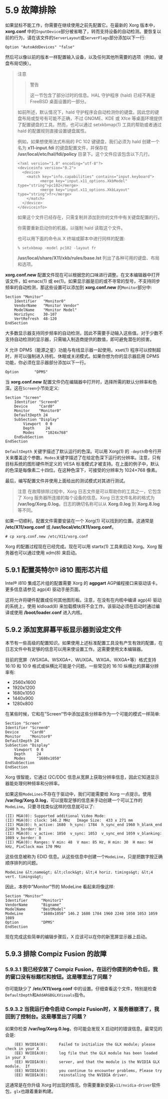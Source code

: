 # 5.9 故障排除
 
如果鼠标不能工作，你需要在继续使用之前先配置它。在最新的 Xorg 版本中，**xorg.conf** 中的`InputDevice`部分被省略了，转而支持设备的自动检测。要恢复以前的行为，请在该文件的`ServerLayout`或`ServerFlags`部分添加以下一行:

```
Option "AutoAddDevices" "false"
```

然后可以像以前的版本一样配置输入设备，以及任何其他所需要的选项（例如，键盘布局切换）。

> 注意
>> 警告
>> 
>> 这一节包含了部分过时的信息。HAL 守护程序 (hald) 已经不再是 FreeBSD 桌面设置的一部分。
> 
> 如前所述，默认情况下，hald 守护程序会自动检测你的键盘。因此您的键盘布局或型号有可能不正确，不过 GNOME、KDE 或 Xfce 等桌面环境提供了配置键盘的工具。然而，也可以通过 setxkbmap(1) 工具的帮助或者通过 hald 的配置规则直接设置键盘属性。
> 
> 例如，如果想使用法式布局的 PC 102 键键盘，我们必须为 hald 创建一个名为 **x11-input.fdi** 的键盘配置文件，并保存在 **/usr/local/etc/hal/fdi/policy** 目录下。这个文件应该包含以下几行。
> ```
> <?xml version="1.0" encoding="utf-8"?>
> <deviceinfo version="0.2">
>   <device>
>     <match key="info.capabilities" contains="input.keyboard">
> 	        <merge key="input.x11_options.XkbModel" type="string">pc102</merge>
> 	        <merge key="input.x11_options.XkbLayout" type="string">fr</merge>
>     </match>
>   </device>
> </deviceinfo>
> ```
> 如果这个文件已经存在，只需复制并添加到你的文件中有关键盘配置的行。
> 
> 你需要重新启动你的机器，以强制 hald 读取这个文件。
> 
> 也可以用下面的命令从 X 终端或脚本中进行同样的配置:
> 
> ```
> % setxkbmap -model pc102 -layout fr
> ```
> **/usr/local/share/X11/xkb/rules/base.lst** 列出了各种可用的键盘、布局和选项。

**xorg.conf.new** 配置文件现在可以根据您的口味进行调整。在文本编辑器中打开该文件，如 emacs(1) 或 ee(1)。如果显示器是旧的或不寻常的型号，不支持同步频率的自动检测，那这些设置可以添加到 **xorg.conf.new** 的`Monitor`部分中:

```
Section "Monitor"
	Identifier   "Monitor0"
	VendorName   "Monitor Vendor"
	ModelName    "Monitor Model"
	HorizSync    30-107
	VertRefresh  48-120
EndSection
```


大多数显示器支持同步频率的自动检测，因此不需要手动输入这些值。对于少数不支持自动检测的显示器，只需输入制造商提供的数值，即可避免潜在的损害。

X 允许 DPMS（能源之星）功能与有线显示器一起使用。xset(1) 程序可以控制超时，并可以强制进入待机、休眠或关闭模式。如果你想为你的显示器启用 DPMS 功能，你必须在显示器部分添加以下一行。

```
Option       "DPMS"
```

当 **xorg.conf.new** 配置文件仍在编辑器中打开时，选择所需的默认分辨率和色深。这在`Screen`小节处定义:

```
Section "Screen"
	Identifier "Screen0"
	Device     "Card0"
	Monitor    "Monitor0"
	DefaultDepth 24
	SubSection "Display"
		Viewport  0 0
		Depth     24
		Modes     "1024x768"
	EndSubSection
EndSection
```

`DefaultDepth` 关键字描述了默认运行的色深。可以用 Xorg(1) 的 `-depth`命令行开关来覆盖这个参数。`Modes`关键字描述了在给定色深下运行的分辨率。注意，只有目标系统的图形硬件所定义的 VESA 标准模式才被支持。在上面的例子中，默认的色深是每像素二十四位。在这种色深下，可接受的分辨率为 1024×768 像素。

最后，编写配置文件并使用上面给出的测试模式对其进行测试。

> 注意
> 在故障排除过程中，Xorg 日志文件是可以帮助你的工具之一，它包含了 Xorg 服务器所连接的每个设备的信息。Xorg 日志文件名称的格式为 **/var/log/Xorg.0.log**。日志的确切名称可以从 **Xorg.0.log** 到 **Xorg.8.log** 等不同。

如果一切顺利，配置文件需要安装在一个 Xorg(1) 可以找到的位置。这通常是 **/etc/X11/xorg.conf** 或 **/usr/local/etc/X11/xorg.conf**。

```
# cp xorg.conf.new /etc/X11/xorg.conf
```

Xorg 的配置过程现在已经完成。现在可以用 startx(1) 工具来启动 Xorg。Xorg 服务器也可以通过使用 xdm(8) 来启动。

## 5.9.1 配置英特尔® i810 图形芯片组

Intel® i810 集成芯片组的配置需要 Xorg 的 **agpgart** AGP编程接口来驱动该卡。更多信息请参见 agp(4) 驱动手册页面。

这将允许将硬件配置成任何其他图形板。注意，在没有在内核中编译 agp(4) 驱动的系统上，使用 kldload(8) 来加载模块将不会工作。该驱动必须在启动时通过编译或使用 **/boot/loader.conf** 进入内核。

## 5.9.2  添加宽屏幕平板显示器到设定文件

本节有一些高级的配置知识。如果使用上述标准配置工具没有产生有效的配置，在日志文件中有足够的信息可以用来使设置工作。这需要使用文本编辑器。

目前的宽屏（WSXGA、WSXGA+、WUXGA、WXGA、WXGA+等）格式支持 16:10 和 10:9 格式或纵横比可能是个问题。一些常见的 16:10 纵横比的屏幕分辨率有:

- 2560x1600
- 1920x1200
- 1680x1050
- 1440x900
- 1280x800

在某些时候，它和在”Screen“节中添加这些分辨率作为一个可能的模式一样简单:

```
Section "Screen"
Identifier "Screen0"
Device     "Card0"
Monitor    "Monitor0"
DefaultDepth 24
SubSection "Display"
	Viewport  0 0
	Depth     24
	Modes     "1680x1050"
EndSubSection
EndSection
```

Xorg 很智能，它通过 I2C/DDC 信息从宽屏上获取分辨率信息，因此它知道显示器能处理何种频率和分辨率。

如果这些`ModeLines`不存在于驱动中，我们可能需要给 Xorg 一点提示。使用 **/var/log/Xorg.0.log**，可以提取足够的信息来手动创建一个可以工作的`ModeLine`。只要寻找类似这样的信息就可以了:

```
(II) MGA(0): Supported additional Video Mode:
(II) MGA(0): clock: 146.2 MHz   Image Size:  433 x 271 mm
(II) MGA(0): h_active: 1680  h_sync: 1784  h_sync_end 1960 h_blank_end 2240 h_border: 0
(II) MGA(0): v_active: 1050  v_sync: 1053  v_sync_end 1059 v_blanking: 1089 v_border: 0
(II) MGA(0): Ranges: V min: 48  V max: 85 Hz, H min: 30  H max: 94 kHz, PixClock max 170 MHz
```

这些信息被称为 EDID 信息。从这些信息中创建一个`ModeLine`，只是把数字按正确顺序排列的问题。

```
ModeLine &lt;name&gt; &lt;clock&gt; &lt;4 horiz. timings&gt; &lt;4 vert. timings&gt;
```

因此，本例中”Monitor“节的 ModeLine 看起来将像这样:

```
Section "Monitor"
Identifier      "Monitor1"
VendorName      "Bigname"
ModelName       "BestModel"
ModeLine        "1680x1050" 146.2 1680 1784 1960 2240 1050 1053 1059 1089
Option          "DPMS"
EndSection
```

现在完成这些简单的编辑步骤后，X 应该可以在你的新宽屏显示器上启动。

## 5.9.3 排除 Compiz Fusion 的故障

### 5.9.3.1 我已经安装了 Compiz Fusion，在运行你提到的命令后，我的窗口没有标题栏和按钮。这是哪里出了问题？

你可能缺少了 **/etc/X11/xorg.conf** 中的设置。仔细查看这个文件，特别是检查`DefaultDepth`和`AddARGBGLXVisuals`指令。

### 5.9.3.2 当我运行命令启动 Compiz Fusion时，X 服务器崩溃了，我回到了控制台。这是哪里出了问题？

如果你检查 **/var/log/Xorg.0.log**，你可能会发现 X 启动时的错误信息。最常见的会是:

```
    (EE) NVIDIA(0):     Failed to initialize the GLX module; please check in your X
    (EE) NVIDIA(0):     log file that the GLX module has been loaded in your X
    (EE) NVIDIA(0):     server, and that the module is the NVIDIA GLX module.  If
    (EE) NVIDIA(0):     you continue to encounter problems, Please try
    (EE) NVIDIA(0):     reinstalling the NVIDIA driver.
```

这通常是在你升级 Xorg 时出现的情况。你需要重新安装`x11/nvidia-driver`软件包，`glx`也跟着重新构建。
